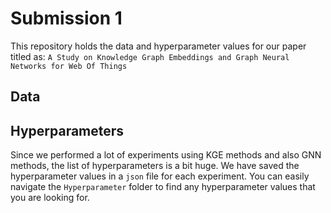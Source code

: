 # Submission 1

This repository holds the data and hyperparameter values for our paper titled as:
`A Study on Knowledge Graph Embeddings and Graph Neural Networks for Web Of Things`

## Data


## Hyperparameters
Since we performed a lot of experiments using KGE methods and also GNN methods, the list of hyperparameters is a bit huge. We have saved the hyperparameter values in a `json` file for each experiment. You can easily navigate the `Hyperparameter` folder to find any hyperparameter values that you are looking for.
